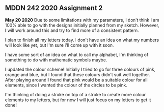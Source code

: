 ## MDDN 242 2020 Assignment 2

**May 20 2020**
Due to some limitations with my parameters, I don't think I am 100% able to go with the designs initially planned from my sketch. However, I will work around this and try to find more of a consistent pattern.

I plan to finish all my letters today. I don't have an idea on what my numbers will look like yet, but I'm sure i'll come up with it soon.

I have some sort of an idea on what to call my alphabet, I'm thinking of something to do with mathematic symbols maybe.

I updated the colour scheme! Initially I tried to go for three colours of pink, orange and blue, but I found that these colours didn't suit well together. After playing around I found that pink would be a suitable colour for all elements, since I wanted the colour of the circles to be pink.

I'm thinking of doing a stroke on top of a stroke to create more colour elements to my letters, but for now I will just focus on my letters to get it done!